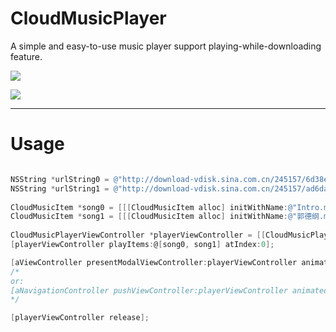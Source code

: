 CloudMusicPlayer
================

A simple and easy-to-use music player support playing-while-downloading feature.


[![](http://service.t.sina.com.cn/widget/qmd/1656360925/02781ba4/4.png)](http://weibo.com/smcz)

![](http://ww3.sinaimg.cn/large/62ba0fddjw1e8o7437z3vj20hs0vk0tn.jpg)

-----
Usage
=====

```objective-c

NSString *urlString0 = @"http://download-vdisk.sina.com.cn/245157/6d38ee69b79c155d2b448bf750d404615786fe33?ssig=JTdEuvjutu&Expires=9999999999&KID=sae,l30zoo1wmz&fn=Intro.mp3";
NSString *urlString1 = @"http://download-vdisk.sina.com.cn/245157/ad6dab14d778777b068d8506fe392cea72a535ec?ssig=TXHVGxE4vX&Expires=9999999999&KID=sae,l30zoo1wmz&fn=%E9%83%AD%E5%BE%B7%E7%BA%B2+%E4%BA%8E%E8%B0%A6.mp3";
    
CloudMusicItem *song0 = [[[CloudMusicItem alloc] initWithName:@"Intro.mp3" url:[NSURL URLWithString:urlString0] cacheKey:[NSString stringWithFormat:@"%lu", (unsigned long)[urlString0 hash]]] autorelease];
CloudMusicItem *song1 = [[[CloudMusicItem alloc] initWithName:@"郭德纲.mp3" url:[NSURL URLWithString:urlString1] cacheKey:[NSString stringWithFormat:@"%lu", (unsigned long)[urlString1 hash]]] autorelease];
    
CloudMusicPlayerViewController *playerViewController = [[CloudMusicPlayerViewController alloc] initWithNibName:@"CloudMusicPlayerViewController" bundle:nil];
[playerViewController playItems:@[song0, song1] atIndex:0];

[aViewController presentModalViewController:playerViewController animated:YES];
/*
or:
[aNavigationController pushViewController:playerViewController animated:YES];
*/

[playerViewController release];
```



